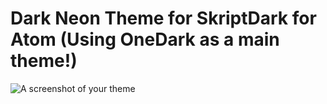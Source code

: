 # Dark Neon Theme for SkriptDark for Atom (Using OneDark as a main theme!)

![A screenshot of your theme](https://i.imgur.com/mt8viAw.jpg?1)
